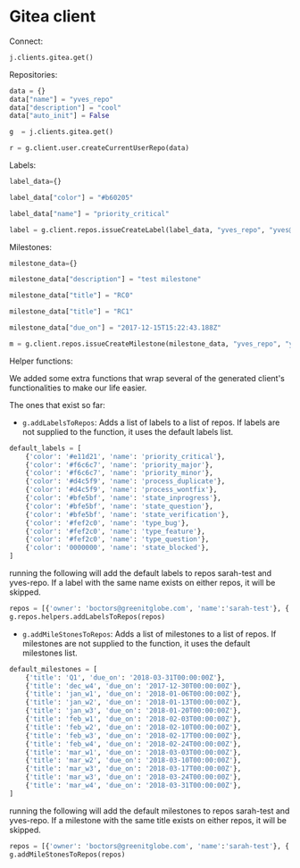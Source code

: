 # Gitea client

Connect:
```python
j.clients.gitea.get()
```

Repositories:
```python
data = {}
data["name"] = "yves_repo"
data["description"] = "cool"
data["auto_init"] = False

g  = j.clients.gitea.get()

r = g.client.user.createCurrentUserRepo(data)
```

Labels:
```python
label_data={}

label_data["color"] = "#b60205"

label_data["name"] = "priority_critical"

label = g.client.repos.issueCreateLabel(label_data, "yves_repo", "yves@vreegoebezig.be")
```

Milestones:
```python
milestone_data={}

milestone_data["description"] = "test milestone"

milestone_data["title"] = "RC0"

milestone_data["title"] = "RC1"

milestone_data["due_on"] = "2017-12-15T15:22:43.188Z"

m = g.client.repos.issueCreateMilestone(milestone_data, "yves_repo", "yves@vreegoebezig.be")
```


Helper functions:

We added some extra functions that wrap several of the generated client's functionalities to make our life easier.

The ones that exist so far:

- `g.addLabelsToRepos`: Adds a list of labels to a list of repos. If labels are not supplied to the function, it uses the default labels list.


```python
default_labels = [
    {'color': '#e11d21', 'name': 'priority_critical'},
    {'color': '#f6c6c7', 'name': 'priority_major'},
    {'color': '#f6c6c7', 'name': 'priority_minor'},
    {'color': '#d4c5f9', 'name': 'process_duplicate'},
    {'color': '#d4c5f9', 'name': 'process_wontfix'},
    {'color': '#bfe5bf', 'name': 'state_inprogress'},
    {'color': '#bfe5bf', 'name': 'state_question'},
    {'color': '#bfe5bf', 'name': 'state_verification'},
    {'color': '#fef2c0', 'name': 'type_bug'},
    {'color': '#fef2c0', 'name': 'type_feature'},
    {'color': '#fef2c0', 'name': 'type_question'},
    {'color': '0000000', 'name': 'state_blocked'},
]
```

running the following will add the default labels to repos sarah-test and yves-repo. If a label with the same name exists on either repos, it will be skipped.

```python
repos = [{'owner': 'boctors@greenitglobe.com', 'name':'sarah-test'}, {'owner': 'yves@vreegoebezig.be', 'name':'yves_repo'}]
g.repos.helpers.addLabelsToRepos(repos)
```


- `g.addMileStonesToRepos`: Adds a list of milestones to a list of repos. If milestones are not supplied to the function, it uses the default milestones list.


```python
default_milestones = [
    {'title': 'Q1', 'due_on': '2018-03-31T00:00:00Z'},
    {'title': 'dec_w4', 'due_on': '2017-12-30T00:00:00Z'},
    {'title': 'jan_w1', 'due_on': '2018-01-06T00:00:00Z'},
    {'title': 'jan_w2', 'due_on': '2018-01-13T00:00:00Z'},
    {'title': 'jan_w3', 'due_on': '2018-01-20T00:00:00Z'},
    {'title': 'feb_w1', 'due_on': '2018-02-03T00:00:00Z'},
    {'title': 'feb_w2', 'due_on': '2018-02-10T00:00:00Z'},
    {'title': 'feb_w3', 'due_on': '2018-02-17T00:00:00Z'},
    {'title': 'feb_w4', 'due_on': '2018-02-24T00:00:00Z'},
    {'title': 'mar_w1', 'due_on': '2018-03-03T00:00:00Z'},
    {'title': 'mar_w2', 'due_on': '2018-03-10T00:00:00Z'},
    {'title': 'mar_w3', 'due_on': '2018-03-17T00:00:00Z'},
    {'title': 'mar_w3', 'due_on': '2018-03-24T00:00:00Z'},
    {'title': 'mar_w4', 'due_on': '2018-03-31T00:00:00Z'},
]
```
running the following will add the default milestones to repos sarah-test and yves-repo. If a milestone with the same title exists on either repos, it will be skipped.

```python
repos = [{'owner': 'boctors@greenitglobe.com', 'name':'sarah-test'}, {'owner': 'yves@vreegoebezig.be', 'name':'yves_repo'}]
g.addMileStonesToRepos(repos)
```
